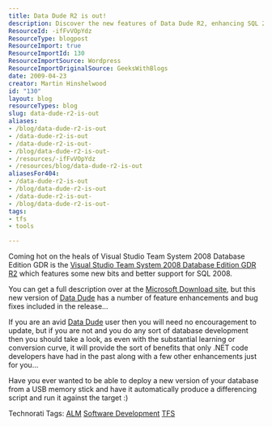 ```yaml
---
title: Data Dude R2 is out!
description: Discover the new features of Data Dude R2, enhancing SQL 2008 support for database developers. Upgrade now for improved performance and efficiency!
ResourceId: -ifFvVOpYdz
ResourceType: blogpost
ResourceImport: true
ResourceImportId: 130
ResourceImportSource: Wordpress
ResourceImportOriginalSource: GeeksWithBlogs
date: 2009-04-23
creator: Martin Hinshelwood
id: "130"
layout: blog
resourceTypes: blog
slug: data-dude-r2-is-out
aliases:
- /blog/data-dude-r2-is-out
- /data-dude-r2-is-out
- /data-dude-r2-is-out-
- /blog/data-dude-r2-is-out-
- /resources/-ifFvVOpYdz
- /resources/blog/data-dude-r2-is-out
aliasesFor404:
- /data-dude-r2-is-out
- /blog/data-dude-r2-is-out
- /data-dude-r2-is-out-
- /blog/data-dude-r2-is-out-
tags:
- tfs
- tools

---
```

Coming hot on the heals of Visual Studio Team System 2008 Database Edition GDR is the [Visual Studio Team System 2008 Database Edition GDR R2](http://www.microsoft.com/downloads/details.aspx?FamilyID=bb3ad767-5f69-4db9-b1c9-8f55759846ed&displaylang=en) which features some new bits and better support for SQL 2008.

You can get a full description over at the [Microsoft Download site](http://www.microsoft.com/downloads/details.aspx?FamilyID=bb3ad767-5f69-4db9-b1c9-8f55759846ed&displaylang=en), but this new version of [Data Dude](http://www.microsoft.com/downloads/details.aspx?FamilyID=bb3ad767-5f69-4db9-b1c9-8f55759846ed&displaylang=en) has a number of feature enhancements and bug fixes included in the release…

If you are an avid [Data Dude](http://www.microsoft.com/downloads/details.aspx?FamilyID=bb3ad767-5f69-4db9-b1c9-8f55759846ed&displaylang=en) user then you will need no encouragement to update, but if you are not and you do any sort of database development then you should take a look, as even with the substantial learning or conversion curve, it will provide the sort of benefits that only .NET code developers have had in the past along with a few other enhancements just for you…

Have you ever wanted to be able to deploy a new version of your database from a USB memory stick and have it automatically produce a differencing script and run it against the target :)

Technorati Tags: [ALM](http://technorati.com/tags/ALM) [Software Development](http://technorati.com/tags/Software+Development) [TFS](http://technorati.com/tags/TFS)
